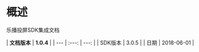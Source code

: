 # 概述

乐播投屏SDK集成文档

| **文档版本** | **1.0.4** |
| --- | :---: | ---: |
| SDK版本 | 3.0.5 |
| 日期 | 2018-06-01 |

